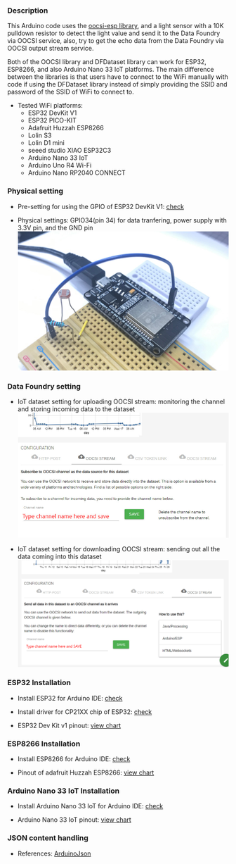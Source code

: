 ### Description

This Arduino code uses the [oocsi-esp library](https://github.com/iddi/oocsi-esp#readme), and a light sensor with a 10K pulldown resistor to detect the light value and send it to the Data Foundry via OOCSI service, also, try to get the echo data from the Data Foundry via OOCSI output stream service.

Both of the OOCSI library and DFDataset library can work for ESP32, ESP8266, and also Arduino Nano 33 IoT platforms. The main difference between the libraries is that users have to connect to the WiFi manually with code if using the DFDataset library instead of simply providing the SSID and password of the SSID of WiFi to connect to.

* Tested WiFi platforms:
  - ESP32 DevKit V1
  - ESP32 PICO-KIT
  - Adafruit Huzzah ESP8266
  - Lolin S3
  - Lolin D1 mini
  - seeed studio XIAO ESP32C3
  - Arduino Nano 33 IoT
  - Arduino Uno R4 Wi-Fi
  - Arduino Nano RP2040 CONNECT

### Physical setting

* Pre-setting for using the GPIO of ESP32 DevKit V1: [check](https://randomnerdtutorials.com/esp32-adc-analog-read-arduino-ide/)

* Physical settings: GPIO34(pin 34) for data tranfering, power supply with 3.3V pin, and the GND pin
![](images/esp32-lightSensor-OOCSI.jpg)



### Data Foundry setting

* IoT dataset setting for uploading OOCSI stream: monitoring the channel and storing incoming data to the dataset
![](images/usecase-esp32-OOCSI-upload.jpg)

* IoT dataset setting for downloading OOCSI stream: sending out all the data coming into this dataset
![](images/usecase-esp32-OOCSI-download.png)



### ESP32 Installation

* Install ESP32 for Arduino IDE: [check](https://randomnerdtutorials.com/installing-the-esp32-board-in-arduino-ide-windows-instructions/)

* Install driver for CP21XX chip of ESP32: [check](https://techexplorations.com/guides/esp32/begin/cp21xxx/)

* ESP32 Dev Kit v1 pinout: [view chart](https://www.mischianti.org/wp-content/uploads/2020/11/ESP32-DOIT-DEV-KIT-v1-pinout-mischianti.png)


### ESP8266 Installation

* Install ESP8266 for Arduino IDE: [check](https://randomnerdtutorials.com/how-to-install-esp8266-board-arduino-ide/)

* Pinout of adafruit Huzzah ESP8266: [view chart](https://learn.adafruit.com/assets/46249)


### Arduino Nano 33 IoT Installation

* Install Arduino Nano 33 IoT for Arduino IDE: [check](https://www.arduino.cc/en/Guide/NANO33IoT)

* Arduino Nano 33 IoT pinout: [view chart](https://content.arduino.cc/assets/Pinout-NANO33IoT_latest.png)


### JSON content handling

* References: [ArduinoJson](https://arduinojson.org/)